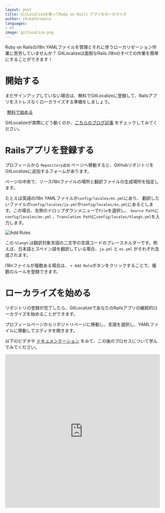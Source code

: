 ```yaml
---
layout: post
title: GitLocalizeを使ってRuby on Rails アプリをローカライズ
author: chikathreesix
languages:
- en
image: gitlocalize.png
---
```


Ruby on Railsのi18n YAMLファイルを管理とそれに伴うローカリゼーション作業に苦労していませんか？ GitLocalizeは面倒なRails i18nのすべての作業を簡単にすることができます！

# 開始する

まだサインアップしていない場合は、無料でGitLocalizeに登録して、Railsアプリをストレスなくローカライズする準備をしましょう。


<a class="btn btn-hero" href="https://gitlocalize.com/auth/github">
  <i class="fa fa-github"></i><span style="margin-left: 6px;">無料で始める</span>
</a>

GitLocalizeが実際にどう動くのか、[こちらのブログ記事](/posts/ja/introducing-gitlocalize.html) をチェックしてみてください。

# Railsアプリを登録する

プロフィールから `Repository追加` ページへ移動すると、GitHubリポジトリをGitLocalizeに追加するフォームがあります。

ページの中央で、ソースi18nファイルの場所と翻訳ファイルの生成場所を指定します。

たとえば英語のi18n YAMLファイルが`config/locales/en.yml`にあり、 翻訳したいファイルが`config/locales/ja.yml`や`config/locales/es.yml`にあるとします。この場合、左側のドロップダウンメニューで`File`を選択し、 `Source Path`に`config/locales/en.yml` 、`Translation Path`に`config/locales/%lang%.yml`を入力します。

![Add Rules](/img/ror/path_rule.png)

この `%lang%` は翻訳対象言語の二文字の言語コードのプレースホルダーです。例えば、日本語とスペイン語を翻訳している場合、`ja.yml` と `es.yml` がそれぞれ生成されます。

i18nファイルが複数ある場合は、 `+ Add Rule`ボタンをクリックすることで、複数のルールを登録できます。

# ローカライズを始める

リポジトリの登録が完了したら、GitLocalizeであなたのRailsアプリの継続的ローカライズを始めることができます。

プロフィールページからリポジトリページに移動し、言語を選択し、YAMLファイルに移動してエディタを開きます。

以下のビデオや [ドキュメンテーション](http://docs.gitlocalize.com/getting_started.html) をみて、この後のプロセスについて学んでみてください。


<iframe src="https://www.youtube.com/embed/b09LDukIJiU" frameborder="0" allowfullscreen style="width: 100%; height: 500px"></iframe>
